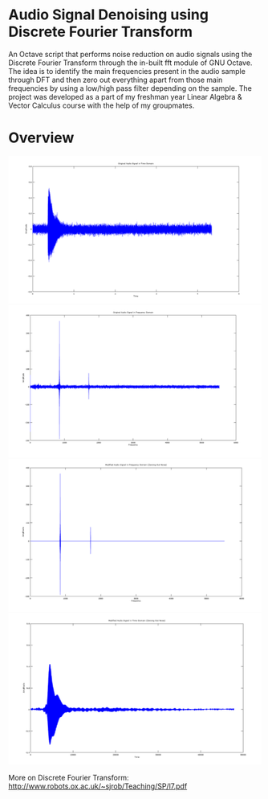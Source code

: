 # Audio Signal Denoising using Discrete Fourier Transform

An Octave script that performs noise reduction on audio signals using the Discrete Fourier Transform through the in-built fft module of GNU Octave. The idea is to identify the main frequencies present in the audio sample through DFT and then zero out everything apart from those main frequencies by using a low/high pass filter depending on the sample. The project was developed as a part of my freshman year Linear Algebra & Vector Calculus course with the help of my groupmates.

# Overview
![Original Audio Signal in Time Domain](plots/original_audio_signal_time.png?raw=true "Original Audio Signal in Time Domain")
![Original Audio Signal in Frequency Domain](plots/original_audio_signal_frequency.png?raw=true "Original Audio Signal in Frequency Domain")
![Modified Audio Signal in Frequency Domain](plots/modified_audio_signal_frequency.png?raw=true "Modified Audio Signal in Frequency Domain")
![Modified Audio Signal in Time Domain](plots/modified_audio_signal_time.png?raw=true "Modified Audio Signal in Time Domain")

More on Discrete Fourier Transform: http://www.robots.ox.ac.uk/~sjrob/Teaching/SP/l7.pdf
